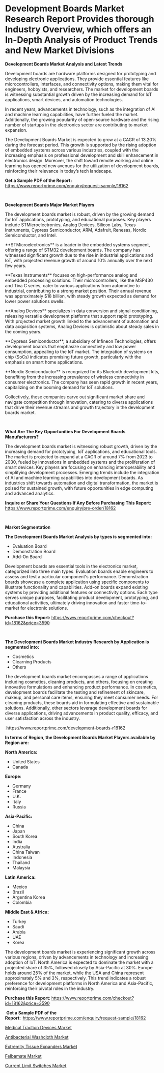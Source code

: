 <p><h1>Development Boards Market Research Report Provides thorough Industry Overview, which offers an In-Depth Analysis of Product Trends and New Market Divisions</h1></p><p><strong>Development Boards Market Analysis and Latest Trends</strong></p>
<p><p>Development boards are hardware platforms designed for prototyping and developing electronic applications. They provide essential features like microcontrollers, interfaces, and connectivity options, making them vital for engineers, hobbyists, and researchers. The market for development boards is witnessing substantial growth driven by the increasing demand for IoT applications, smart devices, and automation technologies.</p><p>In recent years, advancements in technology, such as the integration of AI and machine learning capabilities, have further fueled the market. Additionally, the growing popularity of open-source hardware and the rising number of startups in the electronics sector are contributing to market expansion. </p><p>The Development Boards Market is expected to grow at a CAGR of 13.20% during the forecast period. This growth is supported by the rising adoption of embedded systems across various industries, coupled with the increasing emphasis on professional development and skill enhancement in electronics design. Moreover, the shift toward remote working and online learning has opened new avenues for the utilization of development boards, reinforcing their relevance in today’s tech landscape.</p></p>
<p><strong>Get a Sample PDF of the Report:&nbsp;</strong> <a href="https://www.reportprime.com/enquiry/request-sample/18162?utm_campaign=118&utm_medium=2&utm_source=Github&utm_content=ia&utm_term=20112024&utm_id=development-boards">https://www.reportprime.com/enquiry/request-sample/18162</a></p>
<p>&nbsp;</p>
<p><strong>Development Boards Major Market Players</strong></p>
<p><p>The development boards market is robust, driven by the growing demand for IoT applications, prototyping, and educational purposes. Key players include STMicroelectronics, Analog Devices, Silicon Labs, Texas Instruments, Cypress Semiconductor, ARM, Adafruit, Renesas, Nordic Semiconductor, and Intel.</p><p>**STMicroelectronics** is a leader in the embedded systems segment, offering a range of STM32 development boards. The company has witnessed significant growth due to the rise in industrial applications and IoT, with projected revenue growth of around 10% annually over the next few years. </p><p>**Texas Instruments** focuses on high-performance analog and embedded processing solutions. Their microcontrollers, like the MSP430 and Tiva C series, cater to various applications from automotive to industrial, contributing to a strong market position. Their annual revenue was approximately $18 billion, with steady growth expected as demand for lower power solutions swells.</p><p>**Analog Devices** specializes in data conversion and signal conditioning, releasing versatile development platforms that support rapid prototyping. With projected market growth linked to the advancement of automation and data acquisition systems, Analog Devices is optimistic about steady sales in the coming years.</p><p>**Cypress Semiconductor**, a subsidiary of Infineon Technologies, offers development boards that emphasize connectivity and low power consumption, appealing to the IoT market. The integration of systems on chip (SoCs) indicates promising future growth, particularly with the emphasis on smart home applications.</p><p>**Nordic Semiconductor** is recognized for its Bluetooth development kits, benefiting from the increasing prevalence of wireless connectivity in consumer electronics. The company has seen rapid growth in recent years, capitalizing on the booming demand for IoT solutions.</p><p>Collectively, these companies carve out significant market share and navigate competition through innovation, catering to diverse applications that drive their revenue streams and growth trajectory in the development boards market.</p></p>
<p>&nbsp;</p>
<p><strong>What Are The Key Opportunities For Development Boards Manufacturers?</strong></p>
<p><p>The development boards market is witnessing robust growth, driven by the increasing demand for prototyping, IoT applications, and educational tools. The market is projected to expand at a CAGR of around 7% from 2023 to 2030, fueled by innovations in embedded systems and the proliferation of smart devices. Key players are focusing on enhancing interoperability and simplifying development processes. Emerging trends include the integration of AI and machine learning capabilities into development boards. As industries shift towards automation and digital transformation, the market is poised for sustained growth, with future opportunities in edge computing and advanced analytics.</p></p>
<p><strong>Inquire or Share Your Questions If Any Before Purchasing This Report:</strong> <a href="https://www.reportprime.com/enquiry/pre-order/18162?utm_campaign=118&utm_medium=2&utm_source=Github&utm_content=ia&utm_term=20112024&utm_id=development-boards">https://www.reportprime.com/enquiry/pre-order/18162</a></p>
<p>&nbsp;</p>
<p><strong>Market Segmentation</strong></p>
<p><strong>The Development Boards Market Analysis by types is segmented into:</strong></p>
<p><ul><li>Evaluation Board</li><li>Demonstration Board</li><li>Add-On Board</li></ul></p>
<p><p>Development boards are essential tools in the electronics market, categorized into three main types. Evaluation boards enable engineers to assess and test a particular component's performance. Demonstration boards showcase a complete application using specific components to illustrate functionality and capabilities. Add-on boards expand existing systems by providing additional features or connectivity options. Each type serves unique purposes, facilitating product development, prototyping, and educational activities, ultimately driving innovation and faster time-to-market for electronic solutions.</p></p>
<p><strong>Purchase this Report:&nbsp;</strong><a href="https://www.reportprime.com/checkout?id=18162&price=3590&utm_campaign=118&utm_medium=2&utm_source=Github&utm_content=ia&utm_term=20112024&utm_id=development-boards">https://www.reportprime.com/checkout?id=18162&price=3590</a></p>
<p>&nbsp;</p>
<p><strong>The Development Boards Market Industry Research by Application is segmented into:</strong></p>
<p><ul><li>Cosmetics</li><li>Clearning Products</li><li>Others</li></ul></p>
<p><p>The development boards market encompasses a range of applications including cosmetics, cleaning products, and others, focusing on creating innovative formulations and enhancing product performance. In cosmetics, development boards facilitate the testing and refinement of skincare, makeup, and personal care items, ensuring they meet consumer needs. For cleaning products, these boards aid in formulating effective and sustainable solutions. Additionally, other sectors leverage development boards for diverse applications, driving advancements in product quality, efficacy, and user satisfaction across the industry.</p></p>
<p><a href="https://www.reportprime.com/development-boards-r18162?utm_campaign=118&utm_medium=2&utm_source=Github&utm_content=ia&utm_term=20112024&utm_id=development-boards">&nbsp;https://www.reportprime.com/development-boards-r18162</a></p>
<p><strong>In terms of Region, the Development Boards Market Players available by Region are:</strong></p>
<p>
    <p> <strong> North America: </strong>
        <ul>
            <li>United States</li>
            <li>Canada</li>
        </ul>
        </p> 
    <p> <strong> Europe: </strong>
        <ul>
            <li>Germany</li>
            <li>France</li>
            <li>U.K.</li>
            <li>Italy</li>
            <li>Russia</li>
        </ul>
        </p> 
    <p> <strong> Asia-Pacific: </strong>
        <ul>
            <li>China</li>
            <li>Japan</li>
            <li>South Korea</li>
            <li>India</li>
            <li>Australia</li>
            <li>China Taiwan</li>
            <li>Indonesia</li>
            <li>Thailand</li>
            <li>Malaysia</li>
        </ul>
        </p> 
    <p> <strong> Latin America: </strong>
        <ul>
            <li>Mexico</li>
            <li>Brazil</li>
            <li>Argentina Korea</li>
            <li>Colombia</li>
        </ul>
        </p> 
    <p> <strong> Middle East & Africa: </strong>
        <ul>
            <li>Turkey</li>
            <li>Saudi</li>
            <li>Arabia</li>
            <li>UAE</li>
            <li>Korea</li>
        </ul>
    </p>
    </p>
<p><p>The development boards market is experiencing significant growth across various regions, driven by advancements in technology and increasing adoption of IoT. North America is expected to dominate the market with a projected share of 35%, followed closely by Asia-Pacific at 30%. Europe holds around 25% of the market, while the USA and China represent approximately 5% and 3%, respectively. This trend indicates a robust preference for development platforms in North America and Asia-Pacific, reinforcing their pivotal roles in the industry.</p></p>
<p><strong>Purchase this Report: </strong><a href="https://www.reportprime.com/checkout?id=18162&price=3590&utm_campaign=118&utm_medium=2&utm_source=Github&utm_content=ia&utm_term=20112024&utm_id=development-boards">https://www.reportprime.com/checkout?id=18162&price=3590</a></p>
<p>&nbsp;<strong>Get a Sample PDF of the Report:&nbsp;&nbsp;</strong><a href="https://www.reportprime.com/enquiry/request-sample/18162?utm_campaign=118&utm_medium=2&utm_source=Github&utm_content=ia&utm_term=20112024&utm_id=development-boards">https://www.reportprime.com/enquiry/request-sample/18162</a></p>
<p><strong></strong></p>
<p><p><a href="https://issuu.com/reportprime-2/docs/medical-traction-devices-market-siz_bfd9d37aa831af?utm_campaign=118&utm_medium=2&utm_source=Github&utm_content=ia&utm_term=20112024&utm_id=development-boards">Medical Traction Devices Market</a></p><p><a href="https://www.linkedin.com/pulse/comprehensive-antibacterial-washcloth-report-industry-analysis-qle6e?utm_campaign=118&utm_medium=2&utm_source=Github&utm_content=ia&utm_term=20112024&utm_id=development-boards">Antibacterial Washcloth Market</a></p><p><a href="https://www.linkedin.com/pulse/global-extremity-tissue-expanders-market-forecast-2024--p1eoe?utm_campaign=118&utm_medium=2&utm_source=Github&utm_content=ia&utm_term=20112024&utm_id=development-boards">Extremity Tissue Expanders Market</a></p><p><a href="https://issuu.com/reportprime-2/docs/felbamate-market-size-2030.pptx_a3b755c5debfa5?utm_campaign=118&utm_medium=2&utm_source=Github&utm_content=ia&utm_term=20112024&utm_id=development-boards">Felbamate Market</a></p><p><a href="https://github.com/dringals/Market-Research-Report-List-6/blob/main/current-limit-switches-market.md?utm_campaign=118&utm_medium=2&utm_source=Github&utm_content=ia&utm_term=20112024&utm_id=development-boards">Current Limit Switches Market</a></p></p>